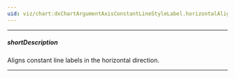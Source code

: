 ```yaml
---
uid: viz/chart:dxChartArgumentAxisConstantLineStyleLabel.horizontalAlignment
---
```

---
##### shortDescription
Aligns constant line labels in the horizontal direction.

---
<!--
&lt;!-- Description goes here --&gt;

-->